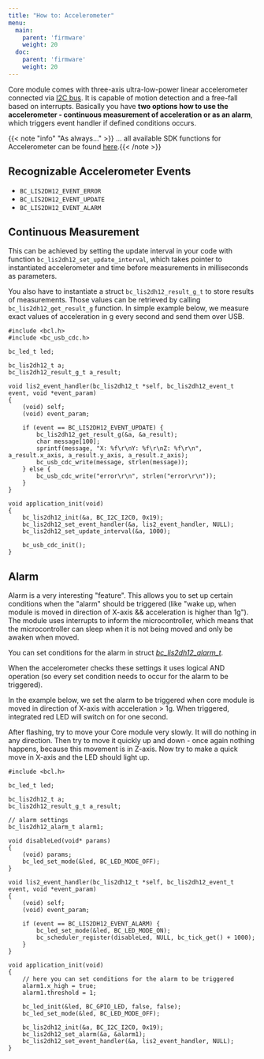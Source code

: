 ```yaml
---
title: "How to: Accelerometer"
menu:
  main:
    parent: 'firmware'
    weight: 20
  doc:
    parent: 'firmware'
    weight: 20
---
```


Core module comes with three-axis ultra-low-power linear accelerometer connected via [I2C bus](../../hardware/i2c-address-space/). It is capable of motion detection and a free-fall based on interrupts.
Basically you have **two options how to use the accelerometer - continuous measurement of acceleration or as an alarm**, which triggers event handler if defined conditions occurs.


{{< note "info" "As always..." >}}
... all available SDK functions for Accelerometer can be found [here](https://sdk.bigclown.com/group__bc__lis2dh12.html).{{< /note >}}

## Recognizable Accelerometer Events
- `BC_LIS2DH12_EVENT_ERROR`
- `BC_LIS2DH12_EVENT_UPDATE`
- `BC_LIS2DH12_EVENT_ALARM`

## Continuous Measurement
This can be achieved by setting the update interval in your code with function `bc_lis2dh12_set_update_interval`, which takes pointer to instantiated accelerometer and time before measurements in milliseconds as parameters.

You also have to instantiate a struct `bc_lis2dh12_result_g_t` to store results of measurements. Those values can be retrieved by calling `bc_lis2dh12_get_result_g` function. In simple example below, we measure exact values of acceleration in g every second and send them over USB.

```
#include <bcl.h>
#include <bc_usb_cdc.h>

bc_led_t led;

bc_lis2dh12_t a;
bc_lis2dh12_result_g_t a_result;

void lis2_event_handler(bc_lis2dh12_t *self, bc_lis2dh12_event_t event, void *event_param)
{
    (void) self;
    (void) event_param;

    if (event == BC_LIS2DH12_EVENT_UPDATE) {
        bc_lis2dh12_get_result_g(&a, &a_result);
        char message[100];
        sprintf(message, "X: %f\r\nY: %f\r\nZ: %f\r\n", a_result.x_axis, a_result.y_axis, a_result.z_axis);
        bc_usb_cdc_write(message, strlen(message));
    } else {
        bc_usb_cdc_write("error\r\n", strlen("error\r\n"));
    }
}

void application_init(void)
{
    bc_lis2dh12_init(&a, BC_I2C_I2C0, 0x19);
    bc_lis2dh12_set_event_handler(&a, lis2_event_handler, NULL);
    bc_lis2dh12_set_update_interval(&a, 1000);

    bc_usb_cdc_init();
}
```


## Alarm
Alarm is a very interesting "feature". This allows you to set up certain conditions when the "alarm" should be triggered (like "wake up, when module is moved in direction of X-axis && acceleration is higher than 1g"). The module uses interrupts to inform the microcontroller, which means that the microcontroller can sleep when it is not being moved and only be awaken when moved.

You can set conditions for the alarm in struct [*bc_lis2dh12_alarm_t*](https://sdk.bigclown.com/structbc__lis2dh12__alarm__t.html).

When the accelerometer checks these settings it uses logical AND operation (so every set condition needs to occur for the alarm to be triggered).

In the example below, we set the alarm to be triggered when core module is moved in direction of X-axis with acceleration > 1g. When triggered, integrated red LED will switch on for one second.

After flashing, try to move your Core module very slowly. It will do nothing in any direction. Then try to move it quickly up and down - once again nothing happens, because this movement is in Z-axis. Now try to make a quick move in X-axis and the LED should light up.


```
#include <bcl.h>

bc_led_t led;

bc_lis2dh12_t a;
bc_lis2dh12_result_g_t a_result;

// alarm settings
bc_lis2dh12_alarm_t alarm1;

void disableLed(void* params)
{
    (void) params;
    bc_led_set_mode(&led, BC_LED_MODE_OFF);
}

void lis2_event_handler(bc_lis2dh12_t *self, bc_lis2dh12_event_t event, void *event_param)
{
    (void) self;
    (void) event_param;

    if (event == BC_LIS2DH12_EVENT_ALARM) {
        bc_led_set_mode(&led, BC_LED_MODE_ON);
        bc_scheduler_register(disableLed, NULL, bc_tick_get() + 1000);
    }
}

void application_init(void)
{
    // here you can set conditions for the alarm to be triggered
    alarm1.x_high = true;
    alarm1.threshold = 1;

    bc_led_init(&led, BC_GPIO_LED, false, false);
    bc_led_set_mode(&led, BC_LED_MODE_OFF);

    bc_lis2dh12_init(&a, BC_I2C_I2C0, 0x19);
    bc_lis2dh12_set_alarm(&a, &alarm1);
    bc_lis2dh12_set_event_handler(&a, lis2_event_handler, NULL);
}

```
